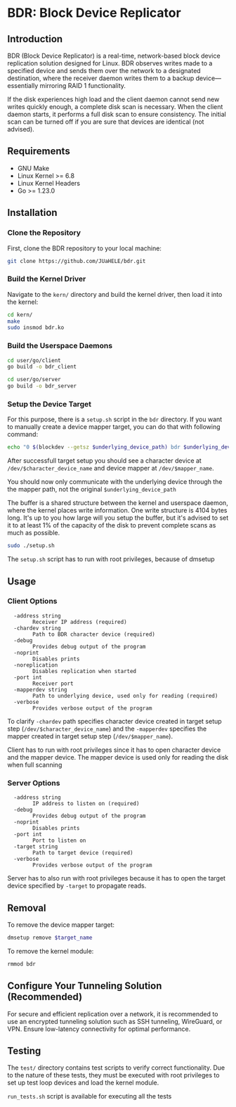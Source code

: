 # BDR: Block Device Replicator

## Introduction
BDR (Block Device Replicator) is a real-time, network-based block device replication solution designed for Linux. BDR observes writes made to a specified device and sends them over the network to a designated destination, where the receiver daemon writes them to a backup device—essentially mirroring RAID 1 functionality.

If the disk experiences high load and the client daemon cannot send new writes quickly enough, a complete disk scan is necessary. When the client daemon starts, it performs a full disk scan to ensure consistency. The initial scan can be turned off if you are sure that devices are identical (not advised).

## Requirements

* GNU Make
* Linux Kernel >= 6.8
* Linux Kernel Headers
* Go >= 1.23.0

## Installation

### Clone the Repository

First, clone the BDR repository to your local machine:

```bash
git clone https://github.com/JUaHELE/bdr.git
```

### Build the Kernel Driver

Navigate to the `kern/` directory and build the kernel driver, then load it into the kernel:

```bash
cd kern/
make
sudo insmod bdr.ko
```

### Build the Userspace Daemons

```bash
cd user/go/client
go build -o bdr_client

cd user/go/server
go build -o bdr_server
```

### Setup the Device Target

For this purpose, there is a `setup.sh` script in the `bdr` directory. If you want to manually create a device mapper target, you can do that with following command:

```bash
echo "0 $(blockdev --getsz $underlying_device_path) bdr $underlying_device_path $character_device_name $buffer_size_in_writes" | sudo dmsetup create "$mapper_name"
```

After successfull target setup you should see a character device at `/dev/$character_device_name` and device mapper at `/dev/$mapper_name`.

You should now only communicate with the underlying device through the the mapper path, not the original `$underlying_device_path`

The buffer is a shared structure between the kernel and userspace daemon, where the kernel places write information. One write structure is 4104 bytes long. It's up to you how large will you setup the buffer, but it's advised to set it to at least 1% of the capacity of the disk to prevent complete scans as much as possible.

```bash
sudo ./setup.sh
```

The `setup.sh` script has to run with root privileges, because of dmsetup

## Usage

### Client Options

```
  -address string
    	Receiver IP address (required)
  -chardev string
    	Path to BDR character device (required)
  -debug
    	Provides debug output of the program
  -noprint
    	Disables prints
  -noreplication
    	Disables replication when started
  -port int
    	Receiver port
  -mapperdev string
    	Path to underlying device, used only for reading (required)
  -verbose
    	Provides verbose output of the program
```

To clarify `-chardev` path specifies character device created in target setup step (`/dev/$character_device_name`) and the `-mapperdev` specifies the mapper created in target setup step (`/dev/$mapper_name`).

Client has to run with root privileges since it has to open character device and the mapper device. The mapper device is used only for reading the disk when full scanning

### Server Options

```
  -address string
    	IP address to listen on (required)
  -debug
    	Provides debug output of the program
  -noprint
    	Disables prints
  -port int
    	Port to listen on
  -target string
    	Path to target device (required)
  -verbose
    	Provides verbose output of the program
```

Server has to also run with root privileges because it has to open the target device specified by `-target` to propagate reads.

## Removal

To remove the device mapper target:

```bash
dmsetup remove $target_name
```

To remove the kernel module:

```bash
rmmod bdr
```

## Configure Your Tunneling Solution (Recommended)
For secure and efficient replication over a network, it is recommended to use an encrypted tunneling solution such as SSH tunneling, WireGuard, or VPN. Ensure low-latency connectivity for optimal performance.

## Testing

The `test/` directory contains test scripts to verify correct functionality. Due to the nature of these tests, they must be executed with root privileges to set up test loop devices and load the kernel module.

`run_tests.sh` script is available for executing all the tests
